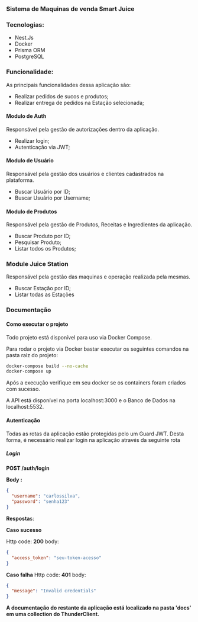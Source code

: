 ### Sistema de Maquinas de venda Smart Juice

### Tecnologias:

- Nest.Js
- Docker
- Prisma ORM
- PostgreSQL

### Funcionalidade:

As principais funcionalidades dessa aplicação são:

- Realizar pedidos de sucos e produtos;
- Realizar entrega de pedidos na Estação selecionada;

#### Modulo de Auth

Responsável pela gestão de autorizações dentro da aplicação.

- Realizar login;
- Autenticação via JWT;

#### Modulo de Usuário

Responsável pela gestão dos usuários e clientes cadastrados na plataforma.

- Buscar Usuário por ID;
- Buscar Usuário por Username;

#### Modulo de Produtos

Responsável pela gestão de Produtos, Receitas e Ingredientes da aplicação.

- Buscar Produto por ID;
- Pesquisar Produto;
- Listar todos os Produtos;

### Module Juice Station

Responsável pela gestão das maquinas e operação realizada pela mesmas.

- Buscar Estação por ID;
- Listar todas as Estações

### Documentação

#### Como executar o projeto

Todo projeto está disponível para uso via Docker Compose.

Para rodar o projeto via Docker bastar executar os seguintes comandos na pasta raiz do projeto:

```bash
docker-compose build --no-cache
docker-compose up

```

Após a execução verifique em seu docker se os containers foram criados com sucesso.

A API está disponível na porta localhost:3000 e o Banco de Dados na localhost:5532.

#### Autenticação

Todas as rotas da aplicação estão protegidas pelo um Guard JWT. Desta forma, é necessário realizar login na aplicação através da seguinte rota

##### Login

**POST /auth/login**

**Body :**

```json
{
  "username": "carlossilva",
  "password": "senha123"
}
```

**Resposta**s:

**Caso sucesso**

Http code: **200**
body:

```json
{
  "access_token": "seu-token-acesso"
}
```

**Caso falha**
Http code: **401**
body:

```json
{
  "message": "Invalid credentials"
}
```

**A documentação do restante da aplicação está localizado na pasta 'docs' em uma collection do ThunderClient.**
